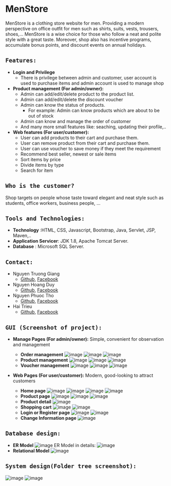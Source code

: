 # MenStore
MenStore is a clothing store website for men. Providing a modern perspective on office outfit for men such as shirts, suits, vests, trousers, shoes,... MenStore is a wise choice for those who follow a neat and polite style with a great taste. Moreover, shop also has incentive programs, accumulate bonus points, and discount events on annual holidays.

## `Features:`
* **Login and Privilege**
    * There is privilege between admin and customer, user account is used to purchase items and admin account is used to manage shop
* **Product management (For admin/owner):**
    * Admin can add/edit/delete product to the product list.
    * Admin can add/edit/delete the discount voucher
    * Admin can know the status of products. 
        * For example: Admin can know products which are about to be out of stock
    * Admin can know and manage the order of customer
    * And many more small features like: seaching, updating their profile,..
* **Web features (For user/customer):**
    * User can add products to their cart and purchase them.
    * User can remove product from their cart and purchase them.
    * User can use voucher to save money if they meet the requirement
    * Recommend best seller, newest or sale items
    * Sort items by price
    * Divide items by type
    * Search for item
## `Who is the customer?`
Shop targets on people whose taste toward elegant and neat style such as students, office workers, business people, ...
## `Tools and Technologies:`
* **Technology** :HTML, CSS, Javascript, Bootstrap, Java, Servlet, JSP, Maven,..
* **Application Servicer**: JDK 1.8, Apache Tomcat Server.
* **Database** : Microsoft SQL Server.
## `Contact:`
* Nguyen Truong Giang </br>
  -   [Github](https://github.com/GiangNTSE150747), [Facebook](https://www.facebook.com/TrGiang.ne/)
* Nguyen Hoang Duy
  -   [Github](https://github.com/GiangNTSE150747), [Facebook](https://www.facebook.com/TrGiang.ne/)
* Nguyen Phuoc Tho
  -   [Github](https://github.com/NPTho), [Facebook](https://www.facebook.com/IvorEos/)
* Hai Trieu 
  -   [Github](https://github.com/GiangNTSE150747), [Facebook](https://www.facebook.com/TrGiang.ne/)
 ## `GUI (Screenshot of project):`
 * **Manage Pages (For admin/owner):** Simple, convenient for observation and management
   * **Order management**
 ![image](https://user-images.githubusercontent.com/97748149/159172384-66b3bddb-cd20-45bf-a03e-9f4bc955db0b.jpg)
 ![image](https://user-images.githubusercontent.com/97748149/159172551-b571c2a1-f6f7-4ab2-b980-0afa1544f76a.jpg)
 ![image](https://user-images.githubusercontent.com/97748149/159174537-a2df73ae-c42e-4236-9c73-14004cd928fa.jpg)
   * **Product management**
 ![image](https://user-images.githubusercontent.com/97748149/159172657-57a8a76d-5412-4081-8d50-4b4858e17a80.jpg)
 ![image](https://user-images.githubusercontent.com/97748149/159172763-50e2a782-e68e-45e6-a80d-701eb6e62201.jpg)
 ![image](https://user-images.githubusercontent.com/97748149/159172785-5b426156-4a9f-40a6-9211-0220db749645.jpg)
   * **Voucher management**
 ![image](https://user-images.githubusercontent.com/97748149/159173054-0e870211-afc8-4acb-b13e-4b5a70014744.jpg)
 ![image](https://user-images.githubusercontent.com/97748149/159173109-9860138a-e9cb-4afd-b534-1ff515fd8487.jpg)
 ![image](https://user-images.githubusercontent.com/97748149/159173149-9267ce79-8495-4e4d-82a0-98f3b52e189b.jpg)

* **Web Pages (For user/customer):** Modern, good-looking to attract customers
   * **Home page**
![image](https://user-images.githubusercontent.com/97748149/159173375-9c9d2974-bdb6-4771-bc46-a591b5708805.jpg)
![image](https://user-images.githubusercontent.com/97748149/159173396-cbd7eea7-891c-4740-8c50-352b7d476765.jpg)
![image](https://user-images.githubusercontent.com/97748149/159173407-11abb019-8656-4615-90d5-3d9212006c56.jpg)
![image](https://user-images.githubusercontent.com/97748149/159173414-9a0db45e-1ba7-4960-8db2-d02919c1f9be.jpg)
   * **Product page**
![image](https://user-images.githubusercontent.com/97748149/159173553-a403c6a4-478d-4493-ac49-f56f6ed79a0b.jpg)
![image](https://user-images.githubusercontent.com/97748149/159173571-e426a237-4122-457b-b9fa-e74a568dd768.jpg)
![image](https://user-images.githubusercontent.com/97748149/159173585-4928606d-7c07-4a02-b9bf-2148bd4dad70.jpg)
   * **Product detail**
![image](https://user-images.githubusercontent.com/97748149/159173632-87734e10-1503-467d-b074-749d2da1080f.jpg)
   * **Shopping cart**
![image](https://user-images.githubusercontent.com/97748149/159173836-3e18ce87-8ca1-4089-bb14-9990fd86ec62.jpg)
![image](https://user-images.githubusercontent.com/97748149/159173851-a272a99e-d260-4374-a46f-73782e6a9411.jpg)
   * **Login or Register page**
![image](https://user-images.githubusercontent.com/97748149/159174005-28cb915d-83f4-42e3-819b-939fd1f14fe6.jpg)
![image](https://user-images.githubusercontent.com/97748149/159174018-96655499-e4cd-4445-af21-d72dd8c0a718.jpg)
   * **Change Information page**
![image](https://user-images.githubusercontent.com/97748149/159174070-f88e08f5-4ec6-4d08-a407-96e93528ec3d.jpg)


## `Database design:`
* **ER Model**
![image](https://user-images.githubusercontent.com/90202401/156303703-6fddce9e-ba94-44f5-b6d2-369bdb11017c.png)
ER Model in details:
![image](https://user-images.githubusercontent.com/90202401/156302655-0f34556a-ecc6-4fe0-87ea-8e194ecad0a3.png)
* **Relational Model**
![image](https://user-images.githubusercontent.com/90202401/156308944-a0ecf44a-3fad-4f5f-9a8a-d447944a249b.png)
## `System design(Folder tree screenshot):`
![image](https://user-images.githubusercontent.com/90202401/159177048-a8ddda4b-9516-4db0-9924-d0b98be74087.png)
![image](https://user-images.githubusercontent.com/90202401/159177072-af10384a-2a39-4600-8f37-74d2c59fa082.png)

